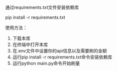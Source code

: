 通过requirements.txt文件安装依赖库

pip install -r requirements.txt

使用方法：
1. 下载本库
2. 在终端中打开本库
3. 在.env文件中设置你的api信息以及需要刷的金额
4. 运行pip install -r requirements.txt命令安装依赖库
5. 运行python main.py命令开始刷量

